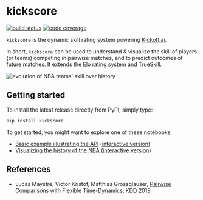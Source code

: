 # kickscore

[![build status](https://travis-ci.org/lucasmaystre/kickscore.svg?branch=master)](https://travis-ci.org/lucasmaystre/kickscore)
[![code coverage](https://codecov.io/gh/lucasmaystre/kickscore/branch/master/graph/badge.svg)](https://codecov.io/gh/lucasmaystre/kickscore)

`kickscore` is the dynamic skill rating system powering [Kickoff.ai](https://kickoff.ai/).

In short, `kickscore` can be used to understand & visualize the skill of players (or teams) competing in pairwise matches, and to predict outcomes of future matches. It extends the [Elo rating system](https://en.wikipedia.org/wiki/Elo_rating_system) and [TrueSkill](https://en.wikipedia.org/wiki/TrueSkill).

![evolution of NBA teams\' skill over history](https://lum-public.s3-eu-west-1.amazonaws.com/kickscore-nba-history.svg)

## Getting started

To install the latest release directly from PyPI, simply type:

    pip install kickscore

To get started, you might want to explore one of these notebooks:

- [Basic example illustrating the API](examples/kickscore-basics.ipynb) ([interactive version](https://colab.research.google.com/github/lucasmaystre/kickscore/blob/master/examples/kickscore-basics.ipynb))
- [Visualizing the history of the NBA](examples/nba-history.ipynb) ([interactive version](https://colab.research.google.com/github/lucasmaystre/kickscore/blob/master/examples/nba-history.ipynb))

## References

- Lucas Maystre, Victor Kristof, Matthias Grossglauser, [Pairwise Comparisons with Flexible Time-Dynamics](https://arxiv.org/abs/1903.07746), KDD 2019
